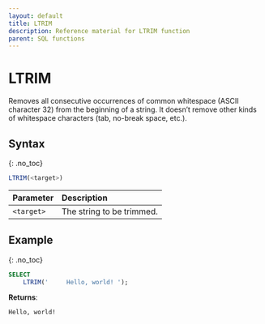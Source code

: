 ```yaml
---
layout: default
title: LTRIM
description: Reference material for LTRIM function
parent: SQL functions
---
```


# LTRIM

Removes all consecutive occurrences of common whitespace (ASCII character 32) from the beginning of a string. It doesn’t remove other kinds of whitespace characters (tab, no-break space, etc.).

## Syntax
{: .no_toc}

```sql
LTRIM(<target>)
```

| Parameter  | Description               |
| :---------- | :------------------------- |
| `<target>` | The string to be trimmed. |

## Example
{: .no_toc}

```sql
SELECT
	LTRIM('     Hello, world! ');
```

**Returns**:

```
Hello, world!
```
